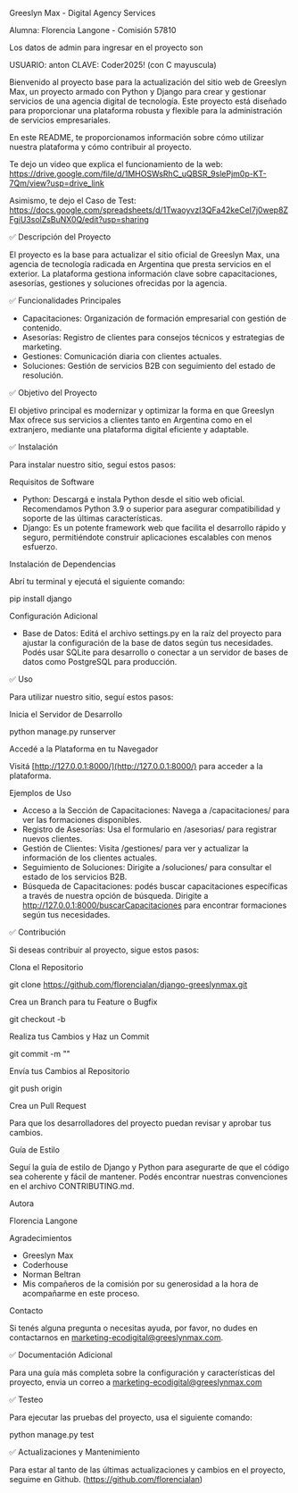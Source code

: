 Greeslyn Max - Digital Agency Services

Alumna: Florencia Langone - Comisión 57810

Los datos de admin para ingresar en el proyecto son

USUARIO: anton
CLAVE: Coder2025! (con C mayuscula)


Bienvenido al proyecto base para la actualización del sitio web de Greeslyn Max, un proyecto armado con Python y Django para crear y gestionar servicios de una agencia digital de tecnología. Este proyecto está diseñado para proporcionar una plataforma robusta y flexible para la administración de servicios empresariales.

En este README, te proporcionamos información sobre cómo utilizar nuestra plataforma y cómo contribuir al proyecto.

Te dejo un video que explica el funcionamiento de la web: https://drive.google.com/file/d/1MHOSWsRhC_uQBSR_9slePjm0p-KT-7Qm/view?usp=drive_link 

Asimismo, te dejo el Caso de Test: https://docs.google.com/spreadsheets/d/1TwaoyvzI3QFa42keCeI7j0wep8ZFgiU3solZsBuNX0Q/edit?usp=sharing 

✅ Descripción del Proyecto

El proyecto es la base para actualizar el sitio oficial de Greeslyn Max, una agencia de tecnología radicada en Argentina que presta servicios en el exterior. La plataforma gestiona información clave sobre capacitaciones, asesorías, gestiones y soluciones ofrecidas por la agencia.

✅ Funcionalidades Principales

- Capacitaciones: Organización de formación empresarial con gestión de contenido.
- Asesorías: Registro de clientes para consejos técnicos y estrategias de marketing.
- Gestiones: Comunicación diaria con clientes actuales.
- Soluciones: Gestión de servicios B2B con seguimiento del estado de resolución.

✅ Objetivo del Proyecto

El objetivo principal es modernizar y optimizar la forma en que Greeslyn Max ofrece sus servicios a clientes tanto en Argentina como en el extranjero, mediante una plataforma digital eficiente y adaptable.

✅ Instalación

Para instalar nuestro sitio, seguí estos pasos:

Requisitos de Software

- Python: Descargá e instala Python desde el sitio web oficial. Recomendamos Python 3.9 o superior para asegurar compatibilidad y soporte de las últimas características.
- Django: Es un potente framework web que facilita el desarrollo rápido y seguro, permitiéndote construir aplicaciones escalables con menos esfuerzo.

Instalación de Dependencias

Abrí tu terminal y ejecutá el siguiente comando:

pip install django

Configuración Adicional

- Base de Datos: Editá el archivo settings.py en la raíz del proyecto para ajustar la configuración de la base de datos según tus necesidades. Podés usar SQLite para desarrollo o conectar a un servidor de bases de datos como PostgreSQL para producción.

✅ Uso

Para utilizar nuestro sitio, seguí estos pasos:

Inicia el Servidor de Desarrollo

python manage.py runserver

Accedé a la Plataforma en tu Navegador

Visitá [http://127.0.0.1:8000/](http://127.0.0.1:8000/) para acceder a la plataforma.

Ejemplos de Uso

- Acceso a la Sección de Capacitaciones: Navega a /capacitaciones/ para ver las formaciones disponibles.
- Registro de Asesorías: Usa el formulario en /asesorias/ para registrar nuevos clientes.
- Gestión de Clientes: Visita /gestiones/ para ver y actualizar la información de los clientes actuales.
- Seguimiento de Soluciones: Dirigite a /soluciones/ para consultar el estado de los servicios B2B.
- Búsqueda de Capacitaciones: podés buscar capacitaciones específicas a través de nuestra opción de búsqueda. Dirigite a http://127.0.0.1:8000/buscarCapacitaciones para encontrar formaciones según tus necesidades.

✅ Contribución

Si deseas contribuir al proyecto, sigue estos pasos:

Clona el Repositorio

git clone https://github.com/florencialan/django-greeslynmax.git

Crea un Branch para tu Feature o Bugfix

git checkout -b <nombre-del-branch>

Realiza tus Cambios y Haz un Commit

git commit -m "<mensaje-del-commit>"

Envía tus Cambios al Repositorio

git push origin <nombre-del-branch>

Crea un Pull Request

Para que los desarrolladores del proyecto puedan revisar y aprobar tus cambios.

Guía de Estilo

Seguí la guía de estilo de Django y Python para asegurarte de que el código sea coherente y fácil de mantener. Podés encontrar nuestras convenciones en el archivo CONTRIBUTING.md.

Autora

Florencia Langone

Agradecimientos

- Greeslyn Max
- Coderhouse
- Norman Beltran
- Mis compañeros de la comisión por su generosidad a la hora de acompañarme en este proceso.

Contacto

Si tenés alguna pregunta o necesitas ayuda, por favor, no dudes en contactarnos en marketing-ecodigital@greeslynmax.com.

✅ Documentación Adicional

Para una guía más completa sobre la configuración y características del proyecto, envia un correo
a marketing-ecodigital@greeslynmax.com

✅ Testeo

Para ejecutar las pruebas del proyecto, usa el siguiente comando:

python manage.py test


✅ Actualizaciones y Mantenimiento

Para estar al tanto de las últimas actualizaciones y cambios en el proyecto, seguime en Github. 
(https://github.com/florencialan)

